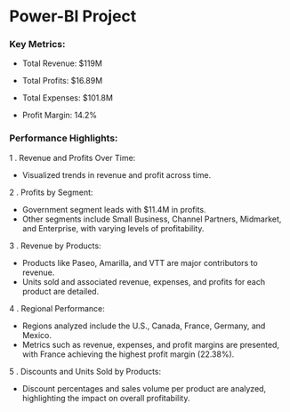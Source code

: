 # Power-BI Project

### Key Metrics:

- Total Revenue: $119M

- Total Profits: $16.89M

- Total Expenses: $101.8M

- Profit Margin: 14.2%

### Performance Highlights:

1 . Revenue and Profits Over Time:
- Visualized trends in revenue and profit across time.

2 . Profits by Segment:
- Government segment leads with $11.4M in profits.
 - Other segments include Small Business, Channel Partners, Midmarket, and Enterprise, with varying levels of profitability.

3 . Revenue by Products:
- Products like Paseo, Amarilla, and VTT are major contributors to revenue.
- Units sold and associated revenue, expenses, and profits for each product are detailed.

4 . Regional Performance:
- Regions analyzed include the U.S., Canada, France, Germany, and Mexico.
- Metrics such as revenue, expenses, and profit margins are presented, with France achieving the highest profit margin (22.38%).

5 . Discounts and Units Sold by Products:
- Discount percentages and sales volume per product are analyzed, highlighting the impact on overall profitability.

